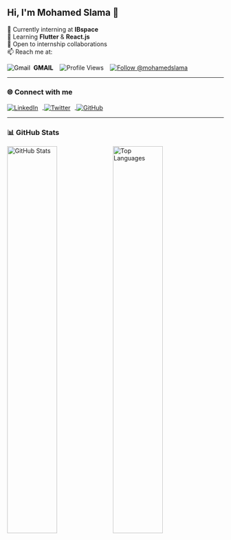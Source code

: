 ## Hi, I'm Mohamed Slama 👋

🔭 Currently interning at **IBspace**  
🌱 Learning **Flutter** & **React.js**  
👯 Open to internship collaborations  
📫 Reach me at: 

<p align="left" style="display:flex; align-items:center; gap:15px;">
  <!-- Gmail Icon + texte -->
  <a href="mailto:ms5878695@gmail.com" style="display:flex; align-items:center; text-decoration:none; color:#000;">
    <img src="https://img.icons8.com/color/48/000000/gmail--v1.png" alt="Gmail" style="margin-right:8px;"/>
    <strong>GMAIL</strong>
  </a>

  <!-- Profile Views badge -->
  <img src="https://hits.seeyoufarm.com/api/count/incr/badge.svg?url=https://github.com/mohamedslama&count_bg=%2379C83D&title_bg=%23555555&icon=github.svg&icon_color=%23E7E7E7&title=Profile%20Views&edge_flat=false" alt="Profile Views" />

  <!-- Follow badge -->
  <a href="https://github.com/mohamedslama" target="_blank" rel="noopener noreferrer">
    <img src="https://img.shields.io/github/followers/mohamedslama?label=Follow&style=social" alt="Follow @mohamedslama" />
  </a>
</p>

---

### 🌐 Connect with me

<p>
  <a href="https://www.linkedin.com/in/your-linkedin-profile" target="_blank" rel="noopener noreferrer">
    <img src="https://img.icons8.com/color/48/000000/linkedin.png" alt="LinkedIn" style="vertical-align:middle; margin-right:10px;"/>
  </a>
  <a href="https://twitter.com/your-twitter-handle" target="_blank" rel="noopener noreferrer">
    <img src="https://img.icons8.com/color/48/000000/twitter--v1.png" alt="Twitter" style="vertical-align:middle; margin-right:10px;"/>
  </a>
  <a href="https://github.com/mohamedslama" target="_blank" rel="noopener noreferrer">
    <img src="https://img.icons8.com/material-outlined/48/000000/github.png" alt="GitHub" style="vertical-align:middle;"/>
  </a>
</p>

---

### 📊 GitHub Stats

<p float="left">
  <img src="https://github-readme-stats.vercel.app/api?username=mohamedslama&show_icons=true&hide_title=true&count_private=true&hide=prs&theme=dark-green" alt="GitHub Stats" width="48%" />
  <img src="https://github-readme-stats.vercel.app/api/top-langs/?username=mohamedslama&layout=compact&langs_count=6&theme=dark-green" alt="Top Languages" width="48%" />
</p>
